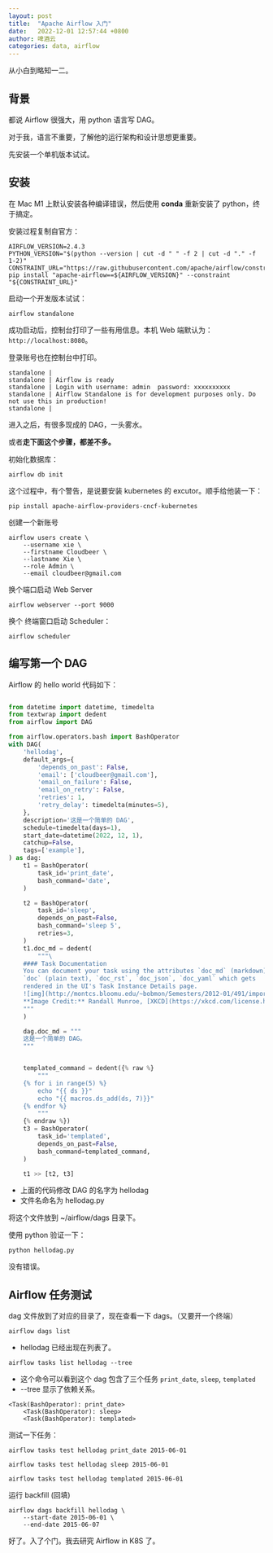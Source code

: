 ```yaml
---
layout: post
title:  "Apache Airflow 入门"
date:   2022-12-01 12:57:44 +0800
author: 啤酒云
categories: data, airflow
---
```


从小白到略知一二。

## 背景

都说 Airflow 很强大，用 python 语言写 DAG。

对于我，语言不重要，了解他的运行架构和设计思想更重要。

先安装一个单机版本试试。

## 安装

在 Mac M1 上默认安装各种编译错误，然后使用 **conda** 重新安装了 python，终于搞定。

安装过程复制自官方：

```shell
AIRFLOW_VERSION=2.4.3
PYTHON_VERSION="$(python --version | cut -d " " -f 2 | cut -d "." -f 1-2)"
CONSTRAINT_URL="https://raw.githubusercontent.com/apache/airflow/constraints-${AIRFLOW_VERSION}/constraints-${PYTHON_VERSION}.txt"
pip install "apache-airflow==${AIRFLOW_VERSION}" --constraint "${CONSTRAINT_URL}"
```

启动一个开发版本试试：

```shell
airflow standalone
```

成功启动后，控制台打印了一些有用信息。本机 Web 端默认为： `http://localhost:8080`。

登录账号也在控制台中打印。

```shell
standalone |
standalone | Airflow is ready
standalone | Login with username: admin  password: xxxxxxxxxx
standalone | Airflow Standalone is for development purposes only. Do not use this in production!
standalone |
```

进入之后，有很多现成的 DAG，一头雾水。

或者**走下面这个步骤，都差不多。**

初始化数据库：

```shell
airflow db init
```

这个过程中，有个警告，是说要安装 kubernetes 的 excutor。顺手给他装一下：

```shell
pip install apache-airflow-providers-cncf-kubernetes
```

创建一个新账号

```shell
airflow users create \
    --username xie \
    --firstname Cloudbeer \
    --lastname Xie \
    --role Admin \
    --email cloudbeer@gmail.com
```

换个端口启动 Web Server

```shell
airflow webserver --port 9000
```

换个 终端窗口启动 Scheduler：

```shell
airflow scheduler
```

## 编写第一个 DAG

Airflow 的 hello world 代码如下：

```python

from datetime import datetime, timedelta
from textwrap import dedent
from airflow import DAG

from airflow.operators.bash import BashOperator
with DAG(
    'hellodag',
    default_args={
        'depends_on_past': False,
        'email': ['cloudbeer@gmail.com'],
        'email_on_failure': False,
        'email_on_retry': False,
        'retries': 1,
        'retry_delay': timedelta(minutes=5),
    },
    description='这是一个简单的 DAG',
    schedule=timedelta(days=1),
    start_date=datetime(2022, 12, 1),
    catchup=False,
    tags=['example'],
) as dag:
    t1 = BashOperator(
        task_id='print_date',
        bash_command='date',
    )

    t2 = BashOperator(
        task_id='sleep',
        depends_on_past=False,
        bash_command='sleep 5',
        retries=3,
    )
    t1.doc_md = dedent(
        """\
    #### Task Documentation
    You can document your task using the attributes `doc_md` (markdown),
    `doc` (plain text), `doc_rst`, `doc_json`, `doc_yaml` which gets
    rendered in the UI's Task Instance Details page.
    ![img](http://montcs.bloomu.edu/~bobmon/Semesters/2012-01/491/import%20soul.png)
    **Image Credit:** Randall Munroe, [XKCD](https://xkcd.com/license.html)
    """
    )

    dag.doc_md = """
    这是一个简单的 DAG。
    """ 


    templated_command = dedent({% raw %}
        """
    {% for i in range(5) %}
        echo "{{ ds }}"
        echo "{{ macros.ds_add(ds, 7)}}"
    {% endfor %}
        """
    {% endraw %})
    t3 = BashOperator(
        task_id='templated',
        depends_on_past=False,
        bash_command=templated_command,
    )

    t1 >> [t2, t3]
```

- 上面的代码修改 DAG 的名字为 hellodag
- 文件名命名为 hellodag.py

将这个文件放到 ~/airflow/dags 目录下。

使用 python 验证一下：

```shell
python hellodag.py
```

没有错误。

## Airflow 任务测试

dag 文件放到了对应的目录了，现在查看一下 dags。（又要开一个终端）

```shell
airflow dags list
```

- hellodag 已经出现在列表了。

```shell
airflow tasks list hellodag --tree
```

- 这个命令可以看到这个 dag 包含了三个任务 `print_date`, `sleep`, `templated`
- --tree 显示了依赖关系。

```shell
<Task(BashOperator): print_date>
    <Task(BashOperator): sleep>
    <Task(BashOperator): templated>
```

测试一下任务：

```shell
airflow tasks test hellodag print_date 2015-06-01

airflow tasks test hellodag sleep 2015-06-01

airflow tasks test hellodag templated 2015-06-01
```

运行 backfill (回填)

```shell
airflow dags backfill hellodag \
    --start-date 2015-06-01 \
    --end-date 2015-06-07
```

好了。入了个门。我去研究 Airflow in K8S 了。
